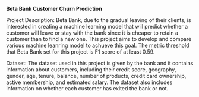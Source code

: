 **Beta Bank Customer Churn Prediction** 

Project Description: Beta Bank, due to the gradual leaving of their clients, is interested in creating a machine learning model that will predict whether a customer will leave or stay with the bank since it is cheaper to retain a customer than to find a new one. This project aims to develop and compare various machine leanring model to achueve this goal. The metric threshold that Beta Bank set for this project is F1 score of at least 0.59. 

Dataset: The dataset used in this project is given by the bank and it contains information about customers, including their credit score, geography, gender, age, tenure, balance, number of products, credit card ownership, active membership, and estimated salary. The dataset also includes information on whether each customer has exited the bank or not.
